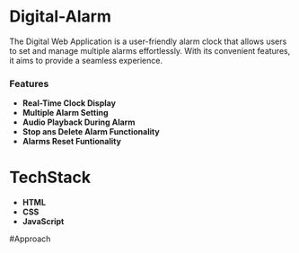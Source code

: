 # Digital-Alarm

The Digital Web Application is a user-friendly alarm clock that allows users to set and manage multiple alarms effortlessly. With its convenient features, it aims to provide a seamless experience.

### Features

- **Real-Time Clock Display**
- **Multiple Alarm Setting**
- **Audio Playback During Alarm**
- **Stop ans Delete Alarm Functionality**
- **Alarms Reset Funtionality**


# TechStack

- **HTML**
- **CSS**
- **JavaScript**


#Approach
